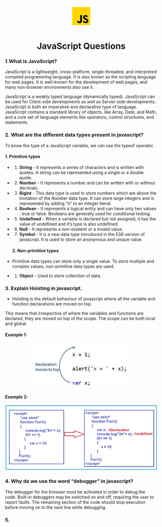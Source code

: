 <div align="center">
<img src='./Images/js.png' alt='JavaScript' height='80'>

# JavaScript Questions
</div>

### 1.What is JavaScript?

JavaScript is a lightweight, cross-platform, single-threaded, and interpreted compiled programming language. It is also known as the scripting language for web pages. It is well-known for the development of web pages, and many non-browser environments also use it.

JavaScript is a weakly typed language (dynamically typed). JavaScript can be used for Client-side developments as well as Server-side developments. JavaScript is both an imperative and declarative type of language. JavaScript contains a standard library of objects, like Array, Date, and Math, and a core set of language elements like operators, control structures, and statements. 


### 2. What are the different data types present in javascript?

 To know the type of a JavaScript variable, we can use the typeof operator.

#### 1. Primitive types

- 1. <b>String</b> -  It represents a series of characters and is written with quotes. A string can be represented using a single or a double quote.

- 2. <b>Number</b> - It represents a number and can be written with or without decimals.

- 3. <b>Bigint</b> - This data type is used to store numbers which are above the limitation of the Number data type. It can store large integers and is represented by adding “n” to an integer literal.

- 4. <b>Boolean</b> - It represents a logical entity and can have only two values : true or false. Booleans are generally used for conditional testing.

- 5. <b>Undefined</b> - When a variable is declared but not assigned, it has the value of undefined and it’s type is also undefined.

- 6. <b>Null</b> - It represents a non-existent or a invalid value.

- 7. <b>Symbol</b> - It is a new data type introduced in the ES6 version of javascript. It is used to store an anonymous and unique value.

  #### 2. Non-primitive types

- Primitive data types can store only a single value. To store multiple and complex values, non-primitive data types are used.
- 1. <b>Object</b> - Used to store collection of data.


### 3. Explain Hoisting in javascript.

- Hoisting is the default behaviour of javascript where all the variable and function declarations are moved on top.

This means that irrespective of where the variables and functions are declared, they are moved on top of the scope. The scope can be both local and global.

#### Example 1:
<div align="center">
<img src='./Images/Hoisting-1.jpeg' alt='Hoisting' height=''>
</div>

#### Example 2:
<img src='./Images/Hoisting-2.webp' alt='Hoisting' height=''>

### 4. Why do we use the word “debugger” in javascript?

The debugger for the browser must be activated in order to debug the code. Built-in debuggers may be switched on and off, requiring the user to report faults. The remaining section of the code should stop execution before moving on to the next line while debugging.

### 5.